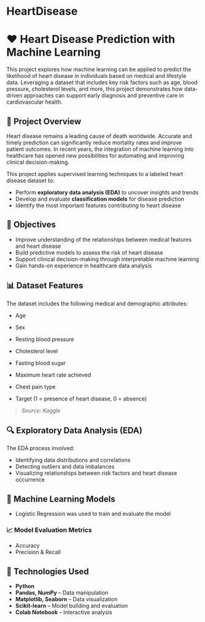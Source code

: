 # HeartDisease

# ❤️ Heart Disease Prediction with Machine Learning

This project explores how machine learning can be applied to predict the likelihood of heart disease in individuals based on medical and lifestyle data. Leveraging a dataset that includes key risk factors such as age, blood pressure, cholesterol levels, and more, this project demonstrates how data-driven approaches can support early diagnosis and preventive care in cardiovascular health.

## 🧠 Project Overview

Heart disease remains a leading cause of death worldwide. Accurate and timely prediction can significantly reduce mortality rates and improve patient outcomes. In recent years, the integration of machine learning into healthcare has opened new possibilities for automating and improving clinical decision-making.

This project applies supervised learning techniques to a labeled heart disease dataset to:

* Perform **exploratory data analysis (EDA)** to uncover insights and trends
* Develop and evaluate **classification models** for disease prediction
* Identify the most important features contributing to heart disease

## 🎯 Objectives

* Improve understanding of the relationships between medical features and heart disease
* Build predictive models to assess the risk of heart disease
* Support clinical decision-making through interpretable machine learning
* Gain hands-on experience in healthcare data analysis

## 📊 Dataset Features

The dataset includes the following medical and demographic attributes:

* Age
* Sex
* Resting blood pressure
* Cholesterol level
* Fasting blood sugar
* Maximum heart rate achieved
* Chest pain type

* Target (1 = presence of heart disease, 0 = absence)

> *Source: Kaggle*

## 🔍 Exploratory Data Analysis (EDA)

The EDA process involved:

* Identifying data distributions and correlations
* Detecting outliers and data imbalances
* Visualizing relationships between risk factors and heart disease occurrence

## 🤖 Machine Learning Models

* Logistic Regression was used to train and evaluate the model



### 📈 Model Evaluation Metrics

* Accuracy
* Precision & Recall



## 🧰 Technologies Used

* **Python**
* **Pandas, NumPy** – Data manipulation
* **Matplotlib, Seaborn** – Data visualization
* **Scikit-learn** – Model building and evaluation
* **Colab Notebook** – Interactive analysis


